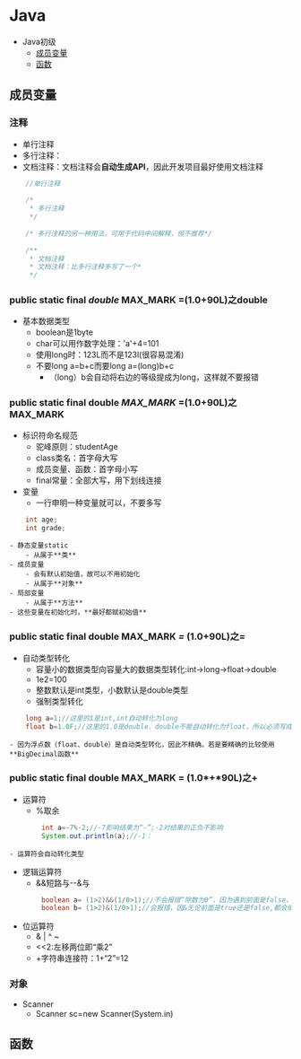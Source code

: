 # Java
- Java初级
	- [成员变量](#成员变量)
	- [函数](#函数)

## 成员变量 

###  注释
- 单行注释
- 多行注释：
- 文档注释：文档注释会**自动生成API**，因此开发项目最好使用文档注释
```java
	//单行注释
	
	/*
	 * 多行注释
	 */
	
	/* 多行注释的另一种用法，可用于代码中间解释，但不推荐*/
	
	/**
	 * 文档注释
	 * 文档注释：比多行注释多写了一个*
	 */
```
		
### public static final *double* MAX_MARK =(1.0+90L)之double
- 基本数据类型
	- boolean是1byte
	- char可以用作数字处理：'a'+4=101
	- 使用long时：123L而不是123l(很容易混淆)
	- 不要long a=b+c而要long a=(long)b+c
		- （long）b会自动将右边的等级提成为long，这样就不要报错
	 
### public static final double *MAX_MARK* =(1.0+90L)之MAX_MARK
- 标识符命名规范
	- 驼峰原则：studentAge
	- class类名：首字母大写
	- 成员变量、函数：首字母小写
	- final常量：全部大写，用下划线连接
- 变量
	- 一行申明一种变量就可以，不要多写

```java
	int age;  
	int grade;
```

	- 静态变量static
		- 从属于**类**
	- 成员变量
		- 会有默认初始值，故可以不用初始化
		- 从属于**对象**
	- 局部变量
		- 从属于**方法**
	- 这些变量在初始化时，**最好都赋初始值**

### public static final double MAX_MARK *=* (1.0+90L)之=
- 自动类型转化
	- 容量小的数据类型向容量大的数据类型转化:int->long->float->double
	- 1e2=100
	- 整数默认是int类型，小数默认是double类型
	- 强制类型转化
```java
	long a=1;//这里的1是int,int自动转化为long
	float b=1.0F;//这里的1.0是double，double不能自动转化为float，所以必须写成1.0F
```
	- 因为浮点数（float、double）是自动类型转化，因此不精确。若是要精确的比较使用**BigDecimal函数**

### public static final double MAX_MARK = (1.0*+*90L)之+
- 运算符
	- %取余
```java
		int a=-7%-2;//-7影响结果为“-”;-2对结果的正负不影响
		System.out.println(a);//-1：
```
	- 运算符会自动转化类型
- 逻辑运算符
	- &&短路与--&与
```java
		boolean a= (1>2)&&(1/0>1);//不会报错“除数为0”，因为遇到前面是false，短路与&&不会继续往后看，写代码时推荐使用这个
		boolean b= (1>2)&(1/0>1);//会报错，因&无论前面是true还是false,都会继续往后读
```
- 位运算符
	- & | ^ ~
	- <<2:左移两位即“乘2”
	- +字符串连接符：1+“2”=12
	
### 对象
- Scanner
	- Scanner sc=new Scanner(System.in)

## 函数

